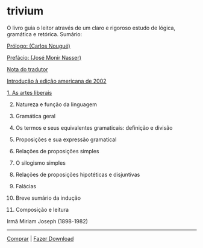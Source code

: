 
# trivium
O livro guia o leitor através de um claro e rigoroso estudo de lógica, gramática e retórica.
Sumário:

[Prólogo: (Carlos Nougué)](Trivium_md/001_prologo.md)


[Prefácio: (José Monir Nasser)](Trivium_md/002_Prefacio.md)

[Nota do tradutor](Trivium_md/003_nota_do_tradutor.md)

[Introdução à edição americana de 2002](Trivium_md/004_Introducao_edicao_2002.md)

[1. As artes liberais](Trivium_md/010_as_artes_liberais.md)

2. Natureza e função da linguagem

3. Gramática geral

4. Os termos e seus equivalentes gramaticais: definição e divisão

5. Proposições e sua expressão gramatical

6. Relações de proposições simples

7. O silogismo simples

8. Relações de proposições hipotéticas e disjuntivas

9.  Falácias

10.  Breve sumário da indução

11. Composição e leitura

Irmã Miriam Joseph (1898-1982)

---

[Comprar](https://www.amazon.com.br/Trivium-Miriam-Joseph/dp/8588062607) | [Fazer Download](http://libgen.rs/search.php?req=trivium&lg_topic=libgen&open=0&view=simple&res=25&phrase=1&column=def)


